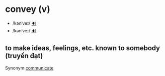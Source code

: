 # convey (v)

- /kənˈveɪ/ [🔊](https://www.oxfordlearnersdictionaries.com/media/english/uk_pron/x/xco/xconv/xconvey__gb_1.mp3)
- /kənˈveɪ/ [🔊](https://www.oxfordlearnersdictionaries.com/media/english/us_pron/x/xco/xconv/xconvey__us_1.mp3)

## to make ideas, feelings, etc. known to somebody (truyền đạt)

Synonym [communicate](../c/communicate-v.md#to-share-or-exchange-information-news-ideas-feelings-etc-truyền-tin-truyền-tải-truyền-đạt)